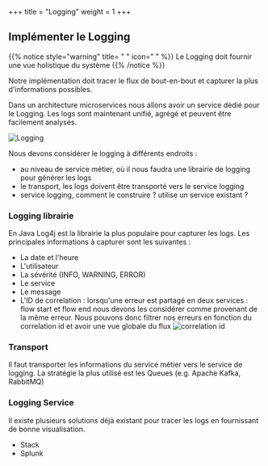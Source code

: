 +++
title = "Logging"
weight = 1
+++

## Implémenter le Logging

{{% notice style="warning" title= " " icon=" " %}}
Le Logging doit fournir une vue holistique du système
{{% /notice %}}

Notre implémentation doit tracer le flux de bout-en-bout et capturer la plus d'informations possibles.

Dans un architecture microservices nous allons avoir un service dédié pour le Logging. Les logs sont maintenant unifié, agrégé et peuvent être facilement analysés.

![Logging](../images/logging.png?width=40pc)

Nous devons considérer le logging à différents endroits :

- au niveau de service métier, où il nous faudra une librairie de logging pour générer les logs
- le transport, les logs doivent être transporté vers le service logging
- service logging, comment le construire ? utilise un service existant ?

### Logging librairie

En Java Log4j est la librairie la plus populaire pour capturer les logs. Les principales informations à capturer sont les suivantes :

- La date et l'heure
- L'utilisateur
- La sévérité (INFO, WARNING, ERROR)
- Le service
- Le message
- L'ID de correlation : lorsqu'une erreur est partagé en deux services : flow start et flow end nous devons les considérer comme provenant de la même erreur. Nous pouvons donc filtrer nos erreurs en fonction du correlation id et avoir une vue globale du flux
  ![correlation id](../images/correlationid.png?width=40pc)

### Transport

Il faut transporter les informations du service métier vers le service de logging. La stratégie la plus utilisé est les Queues (e.g. Apache Kafka, RabbitMQ)

### Logging Service

Il existe plusieurs solutions déjà existant pour tracer les logs en fournissant de bonne visualisation.

- Stack
- Splunk
